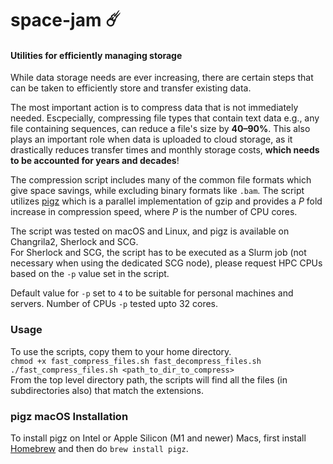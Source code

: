 # space-jam ☄️
#### Utilities for efficiently managing storage


While data storage needs are ever increasing, there are certain steps that can be taken to efficiently store and transfer existing data.

The most important action is to compress data that is not immediately needed. Escpecially, compressing file types that contain text data e.g., any file containing sequences, can reduce a file's size by **40–90%**.
This also plays an important role when data is uploaded to cloud storage, as it drastically reduces transfer times and monthly storage costs, **which needs to be accounted for years and decades**!

The compression script includes many of the common file formats which give space savings, while excluding binary formats like `.bam`.
The script utilizes [pigz](https://zlib.net/pigz/) which is a parallel implementation of gzip and provides a _P_ fold increase in compression speed, where _P_ is the number of CPU cores.

The script was tested on macOS and Linux, and pigz is available on Changrila2, Sherlock and SCG.  
For Sherlock and SCG, the script has to be executed as a Slurm job (not necessary when using the dedicated SCG node), please request HPC CPUs based on the `-p` value set in the script.  

Default value for `-p` set to `4` to be suitable for personal machines and servers. Number of CPUs `-p` tested upto 32 cores.
  
### Usage
To use the scripts, copy them to your home directory.  
`chmod +x fast_compress_files.sh fast_decompress_files.sh`  
`./fast_compress_files.sh <path_to_dir_to_compress>`  
From the top level directory path, the scripts will find all the files (in subdirectories also) that match the extensions.


### pigz macOS Installation
To install pigz on Intel or Apple Silicon (M1 and newer) Macs, first install [Homebrew](https://brew.sh) and then do `brew install pigz`.


